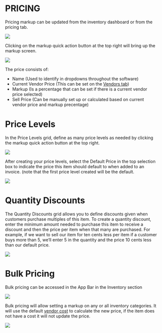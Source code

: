 # PRICING

Pricing markup can be updated from the inventory dashboard or from the pricing tab.

![](https://wiselibrary.blob.core.windows.net/docs/Windows/InventoryDashboard.png)

Clicking on the markup quick action button at the top right will bring up the markup screen.

![](https://wiselibrary.blob.core.windows.net/docs/Windows/InventoryMarkup.png)


The price consists of:
 - Name (Used to identify in dropdowns throughout the software)
 - Current Vendor Price (This can be set on the [Vendors tab](https://docs.wisesoftwareinc.com/enterprise/inventory/vendors))
 - Markup (Is a percentage that can be set if there is a current vendor price selected)
 - Sell Price (Can be manually set up or calculated based on current vendor price and markup precentage)
   

# Price Levels

In the Price Levels grid, define as many price levels as needed by clicking the markup quick action button at the top right. 

![](https://wiselibrary.blob.core.windows.net/docs/Windows/InventoryPricing.png)

After creating your price levels, select the Default Price in the top selection box to indicate the price this item should default to when added to an invoice. (note that the first price level created will be the default.

![](https://wiselibrary.blob.core.windows.net/docs/Windows/DefaultPriceLevel.png)


# Quantity Discounts

The Quantity Discounts grid allows you to define discounts given when customers purchase multiples of this item. To create a quantity discount, enter the minimum amount needed to purchase this item to receive a discount and then the price per item when that many are purchased. For example, if we want to sell our item for ten cents less per item if a customer buys more than 5, we’ll enter 5 in the quantity and the price 10 cents less than our default price.

![](https://wiselibrary.blob.core.windows.net/docs/Windows/QuantityDiscounts.png)

# Bulk Pricing

Bulk pricing can be accessed in the App Bar in the Inventory section

![](https://wiselibrary.blob.core.windows.net/docs/Windows/InventoryAppBar_pricing.png)

Bulk pricing will allow setting a markup on any or all inventory categories. It will use the default [vendor cost](https://docs.wisesoftwareinc.com/enterprise/inventory/vendors) to calculate the new price, if the item does not have a cost it will not update the price.

![](https://wiselibrary.blob.core.windows.net/docs/Windows/BulkPricing.png)



